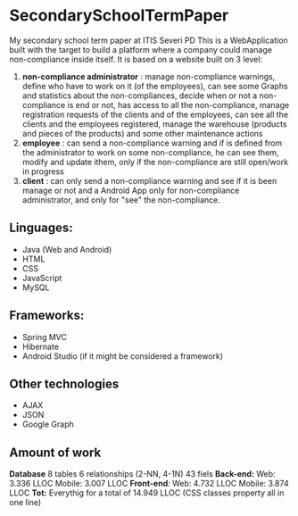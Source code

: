 # SecondarySchoolTermPaper
My secondary school term paper at ITIS Severi PD
This is a WebApplication built with the target to build a platform where a company could manage non-compliance inside itself.
It is based on a website built on 3 level: 
1. **non-compliance administrator** : 
manage non-compliance warnings, define who have to work on it (of the employees), can see some Graphs and statistics about the non-compliances, decide when or not a non-compliance is end or not, has access to all the non-compliance, manage registration requests of the clients and of the employees, can see all the clients and the employees registered, manage the warehouse (products and pieces of the products) and some other maintenance actions
2. **employee** :
can send a non-compliance warning and if is defined from the administrator to work on some non-compliance, he can see them, modify and update ithem, only if the non-compliance are still open/work in progress
3. **client** : 
can only send a non-compliance warning and see if it is been manage or not
and a Android App only for non-compliance administrator, and only for "see" the non-compliance.



## Linguages:
- Java (Web and Android)
- HTML
- CSS
- JavaScript
- MySQL

## Frameworks:
- Spring MVC
- Hibernate
- Android Studio (if it might be considered a framework)

## Other technologies
- AJAX 
- JSON
- Google Graph

## Amount of work
**Database**
8 tables
6 relationships (2-NN, 4-1N)
43 fiels
**Back-end:**
Web: 3.336 LLOC
Mobile: 3.007 LLOC
**Front-end**:
Web: 4.732 LLOC
Mobile: 3.874 LLOC
**Tot:**
Everythig for a total of 14.949 LLOC (CSS classes property all in one line)
